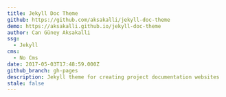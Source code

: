 ```yaml
---
title: Jekyll Doc Theme
github: https://github.com/aksakalli/jekyll-doc-theme
demo: https://aksakalli.github.io/jekyll-doc-theme
author: Can Güney Aksakalli
ssg:
  - Jekyll
cms:
  - No Cms
date: 2017-05-03T17:48:59.000Z
github_branch: gh-pages
description: Jekyll theme for creating project documentation websites
stale: false
---
```

